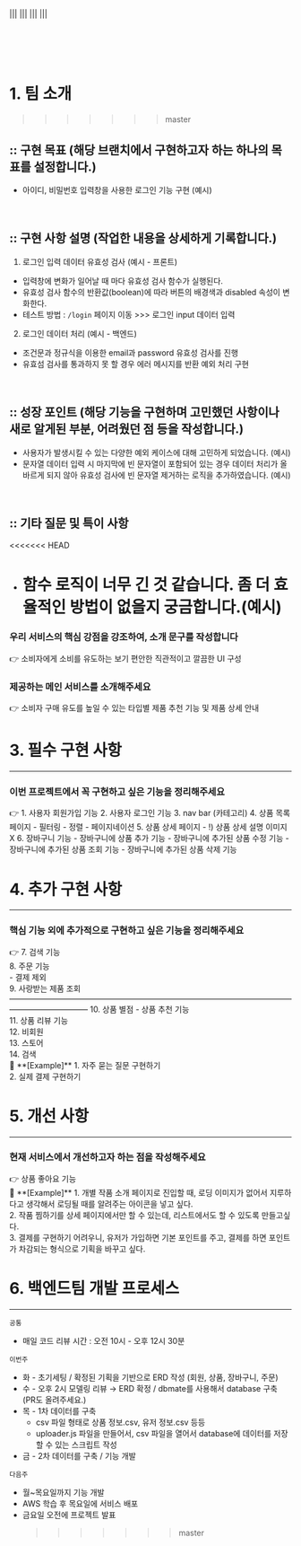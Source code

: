 |||
|||
|||
|||
# <br />

# 1. 팀 소개

> > > > > > > master

## :: 구현 목표 (해당 브랜치에서 구현하고자 하는 하나의 목표를 설정합니다.)

- 아이디, 비밀번호 입력창을 사용한 로그인 기능 구현 (예시)

<br />

## :: 구현 사항 설명 (작업한 내용을 상세하게 기록합니다.)

1. 로그인 입력 데이터 유효성 검사 (예시 - 프론트)

- 입력창에 변화가 일어날 때 마다 유효성 검사 함수가 실행된다.
- 유효성 검사 함수의 반환값(boolean)에 따라 버튼의 배경색과 disabled 속성이 변화한다.
- 테스트 방법 : `/login` 페이지 이동 >>> 로그인 input 데이터 입력

2. 로그인 데이터 처리 (예시 - 백엔드)

- 조건문과 정규식을 이용한 email과 password 유효성 검사를 진행
- 유효섬 검사를 통과하지 못 할 경우 에러 메시지를 반환 예외 처리 구현

<br />

## :: 성장 포인트 (해당 기능을 구현하며 고민했던 사항이나 새로 알게된 부분, 어려웠던 점 등을 작성합니다.)

- 사용자가 발생시킬 수 있는 다양한 예외 케이스에 대해 고민하게 되었습니다. (예시)
- 문자열 데이터 입력 시 마지막에 빈 문자열이 포함되어 있는 경우 데이터 처리가 올바르게 되지 않아 유효성 검사에 빈 문자열 제거하는 로직을 추가하였습니다. (예시)

<br />

## :: 기타 질문 및 특이 사항

<<<<<<< HEAD

- # 함수 로직이 너무 긴 것 같습니다. 좀 더 효율적인 방법이 없을지 궁금합니다.(예시)

### 우리 서비스의 핵심 강점을 강조하여, 소개 문구를 작성합니다

<aside>
👉 소비자에게 소비를 유도하는 보기  편안한 직관적이고 깔끔한 UI 구성

</aside>

### 제공하는 메인 서비스를 소개해주세요

<aside>
👉 소비자 구매 유도를 높일 수 있는 타입별 제품 추천 기능 및 제품 상세 안내

</aside>

# 3. 필수 구현 사항

---

### 이번 프로젝트에서 꼭 구현하고 싶은 기능을 정리해주세요

<aside>
👉 1. 사용자 회원가입 기능 
2. 사용자 로그인 기능
3. nav bar (카테고리)
4. 상품 목록 페이지
   - 필터링
   - 정렬
   - 페이지네이션
5. 상품 상세 페이지
  - !) 상품 상세 설명 이미지 X
6. 장바구니 기능
  - 장바구니에 상품 추가 기능
  - 장바구니에 추가된 상품 수정 기능
  - 장바구니에 추가된 상품 조회 기능
  - 장바구니에 추가된 상품 삭제 기능

</aside>

# 4. 추가 구현 사항

---

### 핵심 기능 외에 추가적으로 구현하고 싶은 기능을 정리해주세요

<aside>
👉 
7. 검색 기능 </br>
8. 주문 기능 </br>
  - 결제 제외 </br>
9. 사랑받는 제품 조회 </br>
——————————————————————————————————————————————
10. 상품 별점 - 상품 추천 기능 </br>
11. 상품 리뷰 기능 </br>
12. 비회원 </br>
13. 스토어 </br>
14. 검색

</aside>

<aside>
🧭 **[Example]** 
1. 자주 묻는 질문 구현하기 </br>
2. 실제 결제 구현하기

</aside>

# 5. 개선 사항

---

### 현재 서비스에서 개선하고자 하는 점을 작성해주세요

<aside>
👉 상품 좋아요 기능

</aside>

<aside>
🧭 **[Example]**
1. 개별 작품 소개 페이지로 진입할 때, 로딩 이미지가 없어서 지루하다고 생각해서 로딩될 때를 알려주는 아이콘을 넣고 싶다. </br>
2. 작품 찜하기를 상세 페이지에서만 할 수 있는데, 리스트에서도 할 수 있도록 만들고싶다. </br>
3. 결제를 구현하기 어려우니, 유저가 가입하면 기본 포인트를 주고, 결제를 하면 포인트가 차감되는 형식으로 기획을 바꾸고 싶다.

</aside>

# 6. 백엔드팀 개발 프로세스

---

`공통`

- 매일 코드 리뷰 시간 : 오전 10시 - 오후 12시 30분

`이번주`

- 화 - 초기세팅 / 확정된 기획을 기반으로 ERD 작성 (회원, 상품, 장바구니, 주문)
- 수 - 오후 2시 모델링 리뷰 → ERD 확정 / dbmate를 사용해서 database 구축 (PR도 올려주세요.)
- 목 - 1차 데이터를 구축
  - csv 파일 형태로 상품 정보.csv, 유저 정보.csv 등등
  - uploader.js 파일을 만들어서, csv 파일을 열어서 database에 데이터를 저장할 수 있는 스크립트 작성
- 금 - 2차 데이터를 구축 / 기능 개발

`다음주`

- 월~목요일까지 기능 개발
- AWS 학습 후 목요일에 서비스 배포
- 금요일 오전에 프로젝트 발표
  > > > > > > > master
